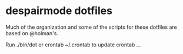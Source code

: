 # despairmode dotfiles

Much of the organization and some of the scripts for these dotfiles are based on @holman's.

Run ./bin/dot or crontab ~/.crontab to update crontab ...
